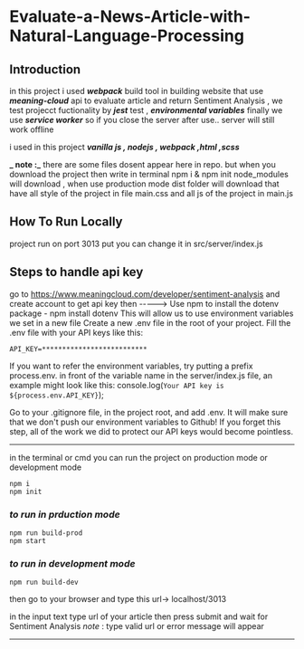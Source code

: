 # Evaluate-a-News-Article-with-Natural-Language-Processing
## Introduction 
in this project i used **_webpack_** build tool in building website that use **_meaning-cloud_** api to  evaluate article and return Sentiment Analysis , we test  projecct fuctionality by **_jest_** test , **_environmental variables_**  finally we use  **_service worker_** so if you close the server after use.. server will still work offline 

 i used in this project **_vanilla js , nodejs  , webpack  ,html  ,scss_**
 
 **_ note :_** there are some files dosent appear here in repo. but when you download the project then   write in terminal  npm i  & npm init node_modules will download  , when use production mode dist folder will download that have all style of the project in file main.css and all js of the project in main.js
 
 
 
 
 ## How To Run Locally
 project run on port 3013 put you can change it  in src/server/index.js
 
 ## Steps to handle api key
 go to https://www.meaningcloud.com/developer/sentiment-analysis and create account to get api key 
 then ----->
 Use npm to install the dotenv package - npm install dotenv This will allow us to use environment variables we set in a new file
Create a new .env file in the root of your project.
Fill the .env file with your API keys like this:
```
API_KEY=**************************
```
If you want to refer the environment variables, try putting a prefix process.env. in front of the variable name in the server/index.js file, an example might look like this:
console.log(`Your API key is ${process.env.API_KEY}`);

Go to your .gitignore file, in the project root, and add .env. It will make sure that we don't push our environment variables to Github! If you forget this step, all of the work we did to protect our API keys would become pointless.

--------------------------------------------------------------------------------
 
 in the terminal or cmd you can run the project on production mode or development mode 
 ```
 npm i 
 npm init
 ```
 
### *to run in prduction mode* 
```
npm run build-prod
npm start
```

### *to run in development mode* 
```
npm run build-dev
```

then go to your browser and type this url->  localhost/3013 

in the input text type url of your article then press submit and wait for Sentiment Analysis *_note_* : type valid url or error message will appear

--------------------------------------------------------------------------------
 

 

 


